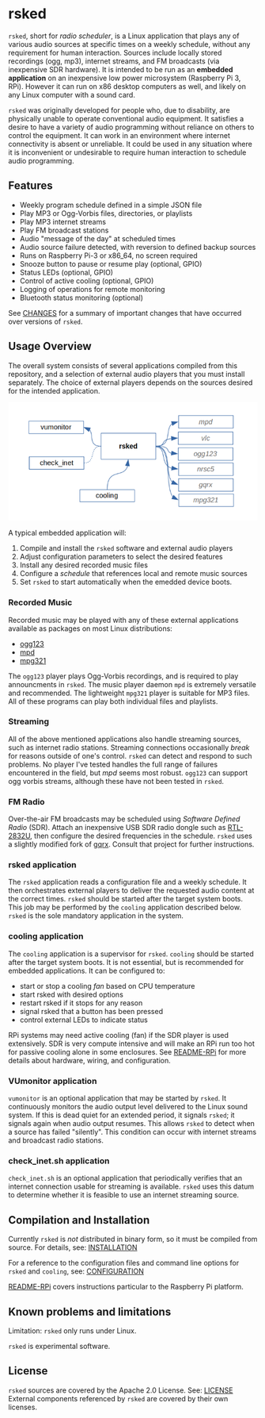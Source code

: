 rsked
=====

`rsked`, short for *radio scheduler*, is a Linux application that
plays any of various audio sources at specific times on a weekly
schedule, without any requirement for human interaction.  Sources
include locally stored recordings (ogg, mp3), internet streams, and FM
broadcasts (via inexpensive SDR hardware). It is intended to be run as
an **embedded application** on an inexpensive low power microsystem
(Raspberry Pi 3, RPi).  However it can run on x86 desktop computers as
well, and likely on any Linux computer with a sound card.

`rsked` was originally developed for people who, due to disability,
are physically unable to operate conventional audio equipment. It
satisfies a desire to have a variety of audio programming without
reliance on others to control the equipment. It can work in an
environment where internet connectivity is absent or unreliable. It
could be used in any situation where it is inconvenient or undesirable
to require human interaction to schedule audio programming.

## Features

- Weekly program schedule defined in a simple JSON file
- Play MP3 or Ogg-Vorbis files, directories, or playlists
- Play MP3 internet streams
- Play FM broadcast stations
- Audio "message of the day" at scheduled times
- Audio source failure detected, with reversion to defined backup sources
- Runs on Raspberry Pi-3 or x86_64, no screen required
- Snooze button to pause or resume play (optional, GPIO)
- Status LEDs (optional, GPIO)
- Control of active cooling (optional, GPIO)
- Logging of operations for remote monitoring
- Bluetooth status monitoring (optional)

See [CHANGES](doc/CHANGES.md) for a summary of important changes that have
occurred over versions of `rsked`.


## Usage Overview

The overall system consists of several applications compiled from this
repository, and a selection of external audio players that you must install
separately.  The choice of external players depends on the sources
desired for the intended application.

![architecture]

[architecture]: doc/architecture.png

A typical embedded application will:

1. Compile and install the `rsked` software and external audio players
2. Adjust configuration parameters to select the desired features
3. Install any desired recorded music files
4. Configure a *schedule* that references local and remote music sources
5. Set `rsked` to start automatically when the emedded device boots.


### Recorded Music

Recorded music may be played with any of these external applications
available as packages on most Linux distributions:

- [ogg123](https://wiki.xiph.org/Vorbis-tools)
- [mpd](https://www.musicpd.org)
- [mpg321](http://mpg321.sourceforge.net/)

The `ogg123` player plays Ogg-Vorbis recordings, and is required to
play announcments in `rsked`.  The music player daemon
`mpd` is extremely versatile and recommended.
The lightweight `mpg321` player is suitable for MP3 files.  All of
these programs can play both individual files and playlists.


### Streaming

All of the above mentioned applications also handle streaming sources,
such as internet radio stations. Streaming connections occasionally
*break* for reasons outside of one's control.  `rsked` can detect and
respond to such problems.  No player I've tested handles the full
range of failures encountered in the field, but *mpd* seems most
robust.  `ogg123` can support ogg vorbis streams, although
these have not been tested in `rsked`.

### FM Radio

Over-the-air FM broadcasts may be scheduled using *Software Defined
Radio* (SDR). Attach an inexpensive USB SDR radio dongle such as
[RTL-2832U](https://www.rtl-sdr.com/), then configure the
desired frequencies in the schedule.  `rsked` uses a slightly modified
fork of [gqrx](https://github.com/farlies/gqrx). Consult that project
for further instructions.

### rsked application

The `rsked` application reads a configuration file and a weekly
schedule. It then orchestrates external players to deliver the
requested audio content at the correct times. `rsked` should be
started after the target system boots. This job may be performed by
the `cooling` application described below.  `rsked` is the sole
mandatory application in the system.

### cooling application

The `cooling` application is a supervisor for `rsked`.
`cooling` should be started after the target system boots.
It is not essential, but is recommended for embedded applications.
It can be configured to:

- start or stop a cooling *fan* based on CPU temperature
- start rsked with desired options
- restart rsked if it stops for any reason
- signal rsked that a button has been pressed
- control external LEDs to indicate status

RPi systems may need active cooling (fan) if the SDR player is used
extensively. SDR is very compute intensive and will make an RPi run
too hot for passive cooling alone in some enclosures.
See [README-RPi](doc/README-RPi.md) for
more details about hardware, wiring, and configuration.

### VUmonitor application

`vumonitor` is an optional application that may be started by `rsked`.
It continuously monitors the audio output level delivered to the Linux
sound system. If this is dead quiet for an extended period, it signals
`rsked`; it signals again when audio output resumes.  This allows `rsked`
to detect when a source has failed "silently". This condition can occur
with internet streams and broadcast radio stations.

### check_inet.sh application

`check_inet.sh` is an optional application that periodically verifies
that an internet connection usable for streaming is available.
`rsked` uses this datum to determine whether it is feasible to use an
internet streaming source.


## Compilation and Installation

Currently `rsked` is *not* distributed in binary form, so it must
be compiled from source.
For details, see: [INSTALLATION](doc/INSTALLATION.md)

For a reference to the configuration files and command line
options for `rsked` and `cooling`, 
see: [CONFIGURATION](doc/CONFIGURATION.md)

[README-RPi](doc/README-RPi.md) covers instructions particular
to the Raspberry Pi platform.

## Known problems and limitations

Limitation: `rsked` only runs under Linux.

`rsked` is experimental software.

## License

`rsked` sources are covered by the Apache 2.0 License. 
See: [LICENSE](LICENSE.txt)  External components referenced
by `rsked` are covered by their own licenses.

